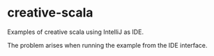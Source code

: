 # creative-scala
Examples of creative scala using IntelliJ as IDE.

The problem arises when running the example from the IDE interface.
